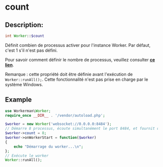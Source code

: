 # count

## Description:
```php
int Worker::$count
```

Définit combien de processus activer pour l'instance Worker. Par défaut, c'est 1 s'il n'est pas défini.

Pour savoir comment définir le nombre de processus, veuillez consulter [**ce lien**](../faq/processes-count.md).

Remarque : cette propriété doit être définie avant l'exécution de  ```Worker::runAll();```. Cette fonctionnalité n'est pas prise en charge par le système Windows.

## Example

```php
use Workerman\Worker;
require_once __DIR__ . '/vendor/autoload.php';

$worker = new Worker('websocket://0.0.0.0:8484');
// Démarre 8 processus, écoute simultanément le port 8484, et fournit des services en utilisant le protocole websocket
$worker->count = 8;
$worker->onWorkerStart = function($worker)
{
    echo "Démarrage du worker...\n";
};
// Exécute le worker
Worker::runAll();
```

